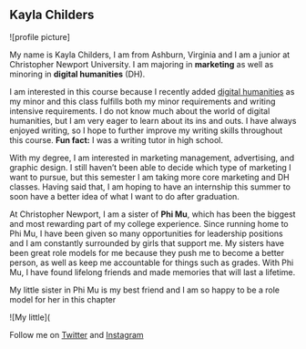 ## Kayla Childers 

![profile picture]

My name is Kayla Childers, I am from Ashburn, Virginia and I am a junior at Christopher Newport University. I am majoring in **marketing** as well as minoring in **digital humanities** (DH).

 I am interested in this course because I recently added [digital humanities](https://georgiasouthern.libguides.com/c.php?g=776356&p=5726309) as my minor and this class fulfills both my minor requirements and writing intensive requirements. I do not know much about the world of digital humanities, but I am very eager to learn about its ins and outs. I have always enjoyed writing, so I hope to further improve my writing skills throughout this course. **Fun fact:** I was a writing tutor in high school.

With my degree, I am interested in marketing management, advertising, and graphic design. I still haven’t been able to decide which type of marketing I want to pursue, but this semester I am taking more core marketing and DH classes. Having said that, I am hoping to have an internship this summer to soon have a better idea of what I want to do after graduation. 

At Christopher Newport, I am a sister of **Phi Mu**, which has been the biggest and most rewarding part of my college experience. Since running home to Phi Mu, I have been given so many opportunities for leadership positions and I am constantly surrounded by girls that support me. My sisters have been great role models for me because they push me to become a better person, as well as keep me accountable for things such as grades. With Phi Mu, I have found lifelong friends and made memories that will last a lifetime.

My little sister in Phi Mu is my best friend and I am so happy to be a role model for her in this chapter

![My little](

Follow me on [Twitter](https://twitter.com/kaylachilders18) and [Instagram](https://www.instagram.com/kayla_childers1/) 
